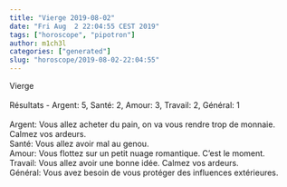 ```yaml
---
title: "Vierge 2019-08-02"
date: "Fri Aug  2 22:04:55 CEST 2019"
tags: ["horoscope", "pipotron"]
author: m1ch3l
categories: ["generated"]
slug: "horoscope/2019-08-02-22:04:55"
---
```


Vierge<br>
<br>
Résultats - Argent: 5, Santé: 2, Amour: 3, Travail: 2, Général: 1<br>
<br>
Argent:  Vous allez acheter du pain, on va vous rendre trop de monnaie. Calmez vos ardeurs.<br>
Santé:   Vous allez avoir mal au genou. <br>
Amour:   Vous flottez sur un petit nuage romantique. C’est le moment.<br>
Travail: Vous allez avoir une bonne idée. Calmez vos ardeurs.<br>
Général: Vous avez besoin de vous protéger des influences extérieures.<br>
